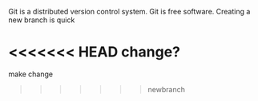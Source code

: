 Git is a distributed version control system.
Git is free software.
Creating a new branch is quick

<<<<<<< HEAD
change?
=======
make change



>>>>>>> newbranch
